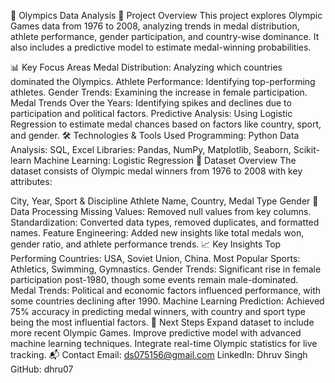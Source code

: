 🏅 Olympics Data Analysis
📌 Project Overview
This project explores Olympic Games data from 1976 to 2008, analyzing trends in medal distribution, athlete performance, gender participation, and country-wise dominance. It also includes a predictive model to estimate medal-winning probabilities.

📊 Key Focus Areas
Medal Distribution: Analyzing which countries dominated the Olympics.
Athlete Performance: Identifying top-performing athletes.
Gender Trends: Examining the increase in female participation.
Medal Trends Over the Years: Identifying spikes and declines due to participation and political factors.
Predictive Analysis: Using Logistic Regression to estimate medal chances based on factors like country, sport, and gender.
🛠️ Technologies & Tools Used
Programming: Python
Data Analysis: SQL, Excel
Libraries: Pandas, NumPy, Matplotlib, Seaborn, Scikit-learn
Machine Learning: Logistic Regression
📂 Dataset Overview
The dataset consists of Olympic medal winners from 1976 to 2008 with key attributes:

City, Year, Sport & Discipline
Athlete Name, Country, Medal Type
Gender
🔧 Data Processing
Missing Values: Removed null values from key columns.
Standardization: Converted data types, removed duplicates, and formatted names.
Feature Engineering: Added new insights like total medals won, gender ratio, and athlete performance trends.
📈 Key Insights
Top Performing Countries: USA, Soviet Union, China.
Most Popular Sports: Athletics, Swimming, Gymnastics.
Gender Trends: Significant rise in female participation post-1980, though some events remain male-dominated.
Medal Trends: Political and economic factors influenced performance, with some countries declining after 1990.
Machine Learning Prediction: Achieved 75% accuracy in predicting medal winners, with country and sport type being the most influential factors.
🚀 Next Steps
Expand dataset to include more recent Olympic Games.
Improve predictive model with advanced machine learning techniques.
Integrate real-time Olympic statistics for live tracking.
📬 Contact
Email: ds075156@gmail.com
LinkedIn: Dhruv Singh
GitHub: dhru07
